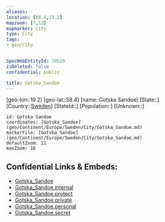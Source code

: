 ```yaml
---
aliases: 
location: [58.4,19.2]
mapzoom: [7,12] 
mapmarker: city 
type: City
tags:
- geo/City


SpocWebEntityId: 30520
isDeleted: false
confidential: public

title: Gotska_Sandoe
---
```

[geo-lon::19.2]
[geo-lat::58.4]
[name::Gotska Sandoe]
[State::]
[Country::[Sweden](geo/Continent/Europe/Sweden.md)]
[StateId::]
[Population::]
[Unknown::]


```leaflet
id: Gotska Sandoe
coordinates: [Gotska_Sandoe](geo/Continent/Europe/Sweden/City/Gotska_Sandoe.md)
markerFile: [Gotska_Sandoe](geo/Continent/Europe/Sweden/City/Gotska_Sandoe.md)
defaultZoom: 11 
maxZoom: 18
```


## Confidential Links & Embeds: 
- [Gotska_Sandoe](../../../../../../_public/geo/Continent/Europe/Sweden/City/Gotska_Sandoe.md) 
- [Gotska_Sandoe.internal](../../../../../../_internal/geo/Continent/Europe/Sweden/City/Gotska_Sandoe.internal.md) 
- [Gotska_Sandoe.protect](../../../../../../_protect/geo/Continent/Europe/Sweden/City/Gotska_Sandoe.protect.md) 
- [Gotska_Sandoe.private](../../../../../../_private/geo/Continent/Europe/Sweden/City/Gotska_Sandoe.private.md) 
- [Gotska_Sandoe.personal](../../../../../../_personal/geo/Continent/Europe/Sweden/City/Gotska_Sandoe.personal.md) 
- [Gotska_Sandoe.secret](../../../../../../_secret/geo/Continent/Europe/Sweden/City/Gotska_Sandoe.secret.md) 
